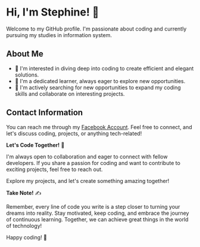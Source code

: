 # Hi, I'm Stephine! 👋

Welcome to my GitHub profile. I'm passionate about coding and currently pursuing my studies in information system.

## About Me

- 👀 I'm interested in diving deep into coding to create efficient and elegant solutions.
- 🌱 I'm a dedicated learner, always eager to explore new opportunities.
- 💞️ I'm actively searching for new opportunities to expand my coding skills and collaborate on interesting projects.

## Contact Information

You can reach me through my [Facebook Account](https://www.facebook.com/stephine.sungcalang.9?mibextid=ZbWKwL). Feel free to connect, and let's discuss coding, projects, or anything tech-related!

**Let's Code Together!** 🚀

I'm always open to collaboration and eager to connect with fellow developers. If you share a passion for coding and want to contribute to exciting projects, feel free to reach out.

Explore my projects, and let's create something amazing together!

**Take Note!** ✍️

Remember, every line of code you write is a step closer to turning your dreams into reality. Stay motivated, keep coding, and embrace the journey of continuous learning. Together, we can achieve great things in the world of technology!

Happy coding! 🌟


<!---
Stept123/Stept123 is a ✨ special ✨ repository because its `README.md` (this file) appears on your GitHub profile.
You can click the Preview link to take a look at your changes.
--->
